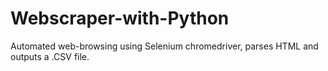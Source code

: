 # Webscraper-with-Python
Automated web-browsing using Selenium chromedriver, parses HTML and outputs a .CSV file.
